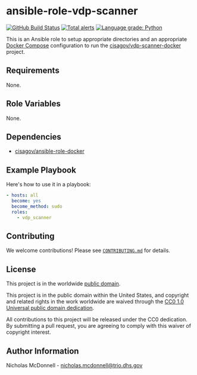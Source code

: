 # ansible-role-vdp-scanner #

[![GitHub Build Status](https://github.com/cisagov/ansible-role-vdp-scanner/workflows/build/badge.svg)](https://github.com/cisagov/ansible-role-vdp-scanner/actions)
[![Total alerts](https://img.shields.io/lgtm/alerts/g/cisagov/ansible-role-vdp-scanner.svg?logo=lgtm&logoWidth=18)](https://lgtm.com/projects/g/cisagov/ansible-role-vdp-scanner/alerts/)
[![Language grade: Python](https://img.shields.io/lgtm/grade/python/g/cisagov/ansible-role-vdp-scanner.svg?logo=lgtm&logoWidth=18)](https://lgtm.com/projects/g/cisagov/ansible-role-vdp-scanner/context:python)

This is an Ansible role to setup appropriate directories and an appropriate
[Docker Compose](https://docs.docker.com/compose/) configuration to run the
[cisagov/vdp-scanner-docker](https://github.com/cisagov/vdp-scanner-docker)
project.

## Requirements ##

None.

## Role Variables ##

None.

## Dependencies ##

- [cisagov/ansible-role-docker](https://github.com/cisagov/ansible-role-docker)

## Example Playbook ##

Here's how to use it in a playbook:

```yaml
- hosts: all
  become: yes
  become_method: sudo
  roles:
    - vdp_scanner
```

## Contributing ##

We welcome contributions!  Please see [`CONTRIBUTING.md`](CONTRIBUTING.md) for
details.

## License ##

This project is in the worldwide [public domain](LICENSE).

This project is in the public domain within the United States, and
copyright and related rights in the work worldwide are waived through
the [CC0 1.0 Universal public domain
dedication](https://creativecommons.org/publicdomain/zero/1.0/).

All contributions to this project will be released under the CC0
dedication. By submitting a pull request, you are agreeing to comply
with this waiver of copyright interest.

## Author Information ##

Nicholas McDonnell - <nicholas.mcdonnell@trio.dhs.gov>

